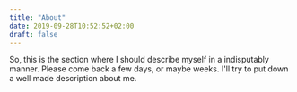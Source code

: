 ```yaml
---
title: "About"
date: 2019-09-28T10:52:52+02:00
draft: false
---
```


So, this is the section where I should describe myself in a indisputably manner. Please come back a few days, or maybe weeks. I'll try to put down a well made description about me.
